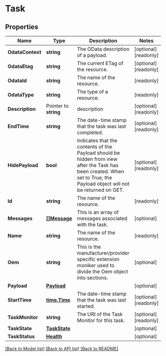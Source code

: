 # Task

## Properties

Name | Type | Description | Notes
------------ | ------------- | ------------- | -------------
**OdataContext** | **string** | The OData description of a payload. | [optional] [readonly] 
**OdataEtag** | **string** | The current ETag of the resource. | [optional] [readonly] 
**OdataId** | **string** | The name of the resource. | [readonly] 
**OdataType** | **string** | The type of a resource. | [readonly] 
**Description** | Pointer to **string** | description | [optional] [readonly] 
**EndTime** | **string** | The date-time stamp that the task was last completed. | [optional] [readonly] 
**HidePayload** | **bool** | Indicates that the contents of the Payload should be hidden from view after the Task has been created.  When set to True, the Payload object will not be returned on GET. | [optional] [readonly] 
**Id** | **string** | The name of the resource. | [readonly] 
**Messages** | [**[]Message**](Message.md) | This is an array of messages associated with the task. | [optional] 
**Name** | **string** | The name of the resource. | [readonly] 
**Oem** | **string** | This is the manufacturer/provider specific extension moniker used to divide the Oem object into sections. | [optional] 
**Payload** | [**Payload**](Payload.md) |  | [optional] 
**StartTime** | [**time.Time**](time.Time.md) | The date-time stamp that the task was last started. | [optional] [readonly] 
**TaskMonitor** | **string** | The URI of the Task Monitor for this task. | [optional] [readonly] 
**TaskState** | [**TaskState**](TaskState.md) |  | [optional] 
**TaskStatus** | [**Health**](Health.md) |  | [optional] 

[[Back to Model list]](../README.md#documentation-for-models) [[Back to API list]](../README.md#documentation-for-api-endpoints) [[Back to README]](../README.md)


